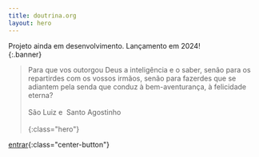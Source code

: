 ```yaml
---
title: doutrina.org
layout: hero
---
```


Projeto ainda em desenvolvimento. Lançamento em 2024!  
{:.banner}


> Para que vos outorgou Deus a inteligência e o saber, senão para os repartirdes com os vossos irmãos, senão para fazerdes que se adiantem pela senda que conduz à bem-aventurança, à felicidade eterna?  
><br>
> São Luiz e &nbsp;Santo Agostinho
><br>
><br>
{:class="hero"}

[entrar](./#.html){:class="center-button"}
